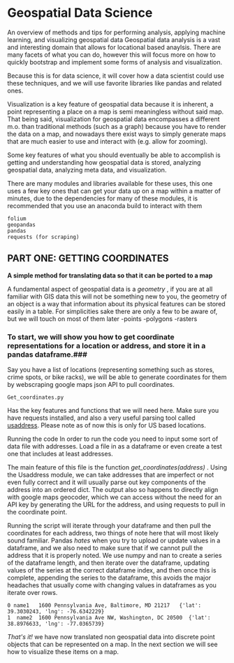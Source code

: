 # Geospatial Data Science
An overview of methods and tips for performing analysis, applying machine learning, and visualizing geospatial data
Geospatial data analysis is a vast and interesting domain that allows for locational based anaylsis.  There are many facets of what you can do, however this will focus more on how to quickly bootstrap and implement some forms of analysis and visualization.

Because this is for data science, it will cover how a data scientist could use these techniques, and we will use favorite libraries like pandas and related ones. 

Visualization is a key feature of geospatial data because it is inherent, a point representing a place on a map is semi meaningless without said map.  That being said, visualization for geospatial data encompasses a different m.o. than traditional methods (such as a graph) because you have to render the data on a map, and nowadays there exist ways to simply generate maps that are much easier to use and interact with (e.g. allow for zooming).
 
Some key features of what you should eventually be able to accomplish is getting and understanding how geospatial data is stored, analyzing geospatial data, analyzing meta data, and visualization.  

There are many modules and libraries available for these uses, this one uses a few key ones that can get your data up on a map within a matter of minutes, due to the dependencies for many of these modules, it is recommended that you use an anaconda build to interact with them

    folium
    geopandas
    pandas
    requests (for scraping)
    
    
## PART ONE: GETTING COORDINATES
**A simple method for translating data so that it can be ported to a map**

A fundamental aspect of geospatial data is a *geometry* , if you are at all familiar with GIS data this will not be something new to you, the geometry of an object is a way that information about its physical features can be stored easily in a table.  For simplicities sake there are only a few to be aware of, but we will touch on most of them later
-points
-polygons
-rasters

### To start, we will show you how to get coordinate representations for a location or address, and store it in a pandas dataframe.### 

Say you have a list of locations (representing something such as stores, crime spots, or bike racks),  we will be able to generate coordinates for them by webscraping google maps json API to pull coordinates.

    Get_coordinates.py
Has the key features and functions that we will need here. Make sure you have requests installed, and also a very useful parsing tool called [usaddress](https://github.com/datamade/usaddress).  Please note as of now this is only for US based locations.

Running the code
In order to run the code you need to input some sort of data file with addresses.  Load a file in as a dataframe or even create a test one that includes at least addresses.  

The main feature of this file is the function *get_coordinates(address)* .  Using the Usaddress module, we can take addresses that are imperfect or not even fully correct and it will usually parse out key components of the address into an ordered dict. The output also so happens to directly align with google maps geocoder, which we can access without the need for an API key by generating the URL for the address, and using requests to pull in the coordinate point.  

Running the script will iterate through your dataframe and then pull the coordinates for each address, two things of note here that will most likely sound familiar.  Pandas *hates* when you try to upload or update values in a dataframe, and we also need to make sure that if we cannot pull the address that it is properly noted.  We use numpy and nan to create a series of the dataframe length, and then iterate over the dataframe, updating values of the series at the correct dataframe index, and then once this is complete, appending the series to the dataframe, this avoids the major headaches that usually come with changing values in dataframes as you iterate over rows. 

    0 name1   1600 Pennsylvania Ave, Baltimore, MD 21217   {'lat': 39.3030243, 'lng': -76.6342229}   
    1  name2  1600 Pennsylvania Ave NW, Washington, DC 20500  {'lat': 38.8976633, 'lng': -77.0365739}


*That's it!* we have now translated non geospatial data into discrete point objects that can be represented on a map.  In the next section we will see how to visualize these items on a map.


